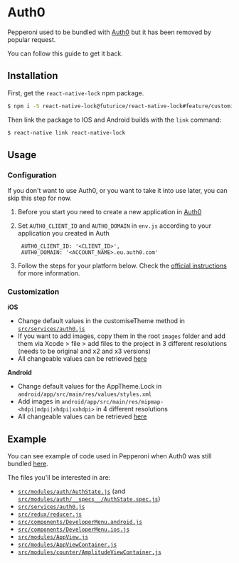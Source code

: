 # Auth0

Pepperoni used to be bundled with [Auth0](https://auth0.com/) but it has been removed by popular request.

You can follow this guide to get it back.

## Installation

First, get the `react-native-lock` npm package.

```bash
$ npm i -S react-native-lock@futurice/react-native-lock#feature/customizedTheme
```

Then link the package to IOS and Android builds with the `link` command:

```bash
$ react-native link react-native-lock
```

## Usage

### Configuration

If you don't want to use Auth0, or you want to take it into use later, you can skip this step for now.

1. Before you start you need to create a new application in [Auth0](https://manage.auth0.com/#/applications/)
2. Set `AUTH0_CLIENT_ID` and `AUTH0_DOMAIN` in `env.js` according to your application you created in Auth

        AUTH0_CLIENT_ID: '<CLIENT_ID>',
        AUTH0_DOMAIN: '<ACCOUNT_NAME>.eu.auth0.com'

3. Follow the steps for your platform below. Check the [official instructions](https://github.com/auth0/react-native-lock) for more information.

### Customization

**iOS**
* Change default values in the customiseTheme method in [`src/services/auth0.js`](https://github.com/futurice/pepperoni-app-kit/blob/e57bdac1cab657b25fb636cd31e4f630056dc95b/src/services/auth0.js)
* If you want to add images, copy them in the root `images` folder and add them via Xcode > file > add files to the project in 3 different resolutions (needs to be original and x2 and x3 versions)
* All changeable values can be retrieved [here]( https://auth0.com/docs/libraries/lock-ios/customization)

**Android**

* Change default values for the AppTheme.Lock in  `android/app/src/main/res/values/styles.xml`
* Add images in `android/app/src/main/res/mipmap-<hdpi|mdpi|xhdpi|xxhdpi>` in 4 different resolutions
* All changeable values can be retrieved [here]( https://github.com/auth0/Lock.Android/blob/master/lock/src/main/res/values/styles.xml)

## Example

You can see example of code used in Pepperoni when Auth0 was still bundled [here](https://github.com/futurice/pepperoni-app-kit/tree/e57bdac1cab657b25fb636cd31e4f630056dc95b).

The files you'll be interested in are:

* [`src/modules/auth/AuthState.js`](https://github.com/futurice/pepperoni-app-kit/blob/e57bdac1cab657b25fb636cd31e4f630056dc95b/src/modules/auth/AuthState.js) (and [`src/modules/auth/__specs__/AuthState.spec.js`](https://github.com/futurice/pepperoni-app-kit/blob/e57bdac1cab657b25fb636cd31e4f630056dc95b/src/modules/auth/__specs__/AuthState.spec.js))
* [`src/services/auth0.js`](https://github.com/futurice/pepperoni-app-kit/blob/e57bdac1cab657b25fb636cd31e4f630056dc95b/src/services/auth0.js)
* [`src/redux/reducer.js`](https://github.com/futurice/pepperoni-app-kit/blob/e57bdac1cab657b25fb636cd31e4f630056dc95b/src/redux/reducer.js#L10)
* [`src/components/DeveloperMenu.android.js`](https://github.com/futurice/pepperoni-app-kit/blob/e57bdac1cab657b25fb636cd31e4f630056dc95b/src/components/DeveloperMenu.android.js#L33)
* [`src/components/DeveloperMenu.ios.js`](https://github.com/futurice/pepperoni-app-kit/blob/e57bdac1cab657b25fb636cd31e4f630056dc95b/src/components/DeveloperMenu.ios.js#L31)
* [`src/modules/AppView.js`](https://github.com/futurice/pepperoni-app-kit/blob/e57bdac1cab657b25fb636cd31e4f630056dc95b/src/modules/AppView.js#L33)
* [`src/modules/AppViewContainer.js`](https://github.com/futurice/pepperoni-app-kit/blob/e57bdac1cab657b25fb636cd31e4f630056dc95b/src/modules/AppViewContainer.js#L6-L7)
* [`src/modules/counter/AmplitudeViewContainer.js`](https://github.com/futurice/pepperoni-app-kit/blob/e57bdac1cab657b25fb636cd31e4f630056dc95b/src/modules/counter/AmplitudeViewContainer.js#L8-L9)
